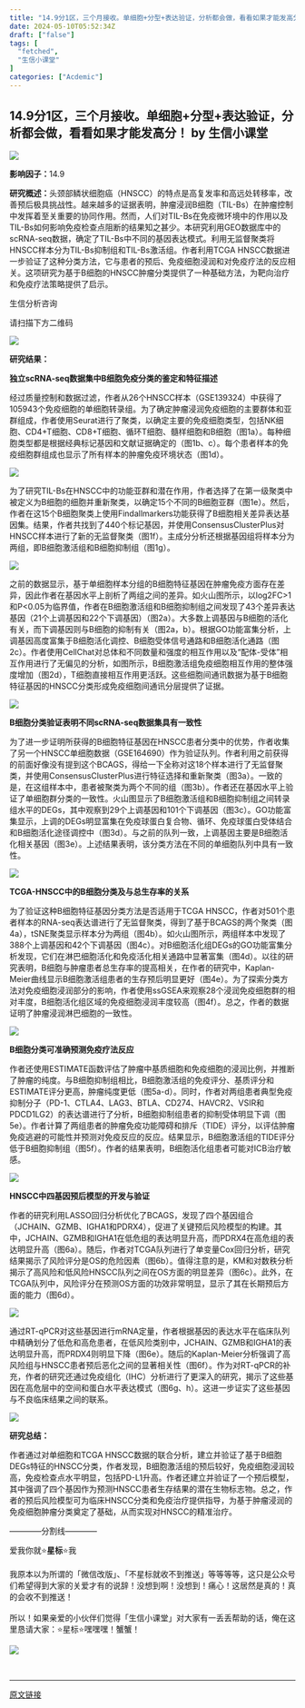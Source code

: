 ```yaml
---
title: "14.9分1区，三个月接收。单细胞+分型+表达验证，分析都会做，看看如果才能发高分！"
date: 2024-05-10T05:52:34Z
draft: ["false"]
tags: [
  "fetched",
  "生信小课堂"
]
categories: ["Acdemic"]
---
```

14.9分1区，三个月接收。单细胞+分型+表达验证，分析都会做，看看如果才能发高分！ by 生信小课堂
------
<div><p><img data-galleryid="" data-imgfileid="100012676" data-ratio="0.5108303249097473" data-s="300,640" data-src="https://mmbiz.qpic.cn/mmbiz_png/qw8jImtmeZHibryNu9SUr3j6cC95EgThibx816IYJD7ZAg7Ly3EtrWkGuwZgX94j668aMyicWwiay1I0dTjt96rtUA/640?wx_fmt=png&amp;from=appmsg" data-type="png" data-w="554" src="https://mmbiz.qpic.cn/mmbiz_png/qw8jImtmeZHibryNu9SUr3j6cC95EgThibx816IYJD7ZAg7Ly3EtrWkGuwZgX94j668aMyicWwiay1I0dTjt96rtUA/640?wx_fmt=png&amp;from=appmsg"></p><p><strong>影响因子：</strong>14.9</p><p><strong>研究概述：</strong>头颈部鳞状细胞癌（HNSCC）的特点是高复发率和高远处转移率，改善预后极具挑战性。越来越多的证据表明，肿瘤浸润B细胞（TIL-Bs）在肿瘤控制中发挥着至关重要的协同作用。然而，人们对TIL-Bs在免疫微环境中的作用以及TIL-Bs如何影响免疫检查点阻断的结果知之甚少。本研究利用GEO数据库中的scRNA-seq数据，确定了TIL-Bs中不同的基因表达模式。利用无监督聚类将HNSCC样本分为TIL-Bs抑制组和TIL-Bs激活组。作者利用TCGA HNSCC数据进一步验证了这种分类方法，它与患者的预后、免疫细胞浸润和对免疫疗法的反应相关。这项研究为基于B细胞的HNSCC肿瘤分类提供了一种基础方法，为靶向治疗和免疫疗法策略提供了启示。</p><section><span>生信分析咨询</span></section><p><span>请扫描下方二维码</span></p><p><img data-backh="430" data-backw="430" data-fileid="100006146" data-imgfileid="100012688" data-ratio="1" data-s="300,640" data-src="https://mmbiz.qpic.cn/mmbiz_png/qw8jImtmeZGiasmWJMCs5ib6TujDtZTGNQlS9jENFH7UB068iaZ8j6NXCson0NY5XcPEe2OX5vWuReex14ms2MI6Q/640?wx_fmt=png&amp;wxfrom=5&amp;wx_lazy=1&amp;wx_co=1" data-type="png" data-w="430" src="https://mmbiz.qpic.cn/mmbiz_png/qw8jImtmeZGiasmWJMCs5ib6TujDtZTGNQlS9jENFH7UB068iaZ8j6NXCson0NY5XcPEe2OX5vWuReex14ms2MI6Q/640?wx_fmt=png&amp;wxfrom=5&amp;wx_lazy=1&amp;wx_co=1"></p><p><strong>研究结果：</strong></p><p><strong>独立scRNA-seq数据集中B细胞免疫分类的鉴定和特征描述</strong></p><p>经过质量控制和数据过滤，作者从26个HNSCC样本（GSE139324）中获得了105943个免疫细胞的单细胞转录组。为了确定肿瘤浸润免疫细胞的主要群体和亚群组成，作者使用Seurat进行了聚类，以确定主要的免疫细胞类型，包括NK细胞、CD4+T细胞、CD8+T细胞、循环T细胞、髓样细胞和B细胞（图1a）。每种细胞类型都是根据经典标记基因和文献证据确定的（图1b、c）。每个患者样本的免疫细胞群组成也显示了所有样本的肿瘤免疫环境状态（图1d）。</p><p><img data-galleryid="" data-imgfileid="100012677" data-ratio="0.6963927855711423" data-s="300,640" data-src="https://mmbiz.qpic.cn/mmbiz_png/qw8jImtmeZHibryNu9SUr3j6cC95EgThibx7iaQzdyg8kS9TLwW8lTqbdQ0jnAvsETTkKjmplLWqVNRPsckGq19HA/640?wx_fmt=png&amp;from=appmsg" data-type="png" data-w="998" src="https://mmbiz.qpic.cn/mmbiz_png/qw8jImtmeZHibryNu9SUr3j6cC95EgThibx7iaQzdyg8kS9TLwW8lTqbdQ0jnAvsETTkKjmplLWqVNRPsckGq19HA/640?wx_fmt=png&amp;from=appmsg"></p><p>为了研究TIL-Bs在HNSCC中的功能亚群和潜在作用，作者选择了在第一级聚类中被定义为B细胞的细胞并重新聚类，以确定15个不同的B细胞亚群（图1e）。然后，作者在这15个B细胞聚类上使用Findallmarkers功能获得了B细胞相关差异表达基因集。结果，作者共找到了440个标记基因，并使用ConsensusClusterPlus对HNSCC样本进行了新的无监督聚类（图1f）。主成分分析还根据基因组将样本分为两组，即B细胞激活组和B细胞抑制组（图1g）。</p><p><img data-galleryid="" data-imgfileid="100012678" data-ratio="0.3602941176470588" data-s="300,640" data-src="https://mmbiz.qpic.cn/mmbiz_png/qw8jImtmeZHibryNu9SUr3j6cC95EgThibYribXZYXzEAmJVycX9xy9u0aGtuJiaI84kvbzIujH1Sk4IOxnMPOXfRg/640?wx_fmt=png&amp;from=appmsg" data-type="png" data-w="952" src="https://mmbiz.qpic.cn/mmbiz_png/qw8jImtmeZHibryNu9SUr3j6cC95EgThibYribXZYXzEAmJVycX9xy9u0aGtuJiaI84kvbzIujH1Sk4IOxnMPOXfRg/640?wx_fmt=png&amp;from=appmsg"></p><p>之前的数据显示，基于单细胞样本分组的B细胞特征基因在肿瘤免疫方面存在差异，因此作者在基因水平上剖析了两组之间的差异。如火山图所示，以log2FC&gt;1和P&lt;0.05为临界值，作者在B细胞激活组和B细胞抑制组之间发现了43个差异表达基因（21个上调基因和22个下调基因）（图2a）。大多数上调基因与B细胞的活化有关，而下调基因则与B细胞的抑制有关（图2a，b）。根据GO功能富集分析，上调基因高度富集于B细胞活化调控、B细胞受体信号通路和B细胞活化通路（图2c）。作者使用CellChat对总体和不同数量和强度的相互作用以及“配体-受体”相互作用进行了无偏见的分析，如图所示，B细胞激活组免疫细胞相互作用的整体强度增加（图2d），T细胞直接相互作用更活跃。这些细胞间通讯数据为基于B细胞特征基因的HNSCC分类形成免疫细胞间通讯分层提供了证据。</p><p><img data-galleryid="" data-imgfileid="100012679" data-ratio="0.9269183922046285" data-s="300,640" data-src="https://mmbiz.qpic.cn/mmbiz_png/qw8jImtmeZHibryNu9SUr3j6cC95EgThibOnk5bxszBFAWvkbyAe5FibBwDVzad8CxmBgBUXic3yKkKQpia8DK4aElQ/640?wx_fmt=png&amp;from=appmsg" data-type="png" data-w="821" src="https://mmbiz.qpic.cn/mmbiz_png/qw8jImtmeZHibryNu9SUr3j6cC95EgThibOnk5bxszBFAWvkbyAe5FibBwDVzad8CxmBgBUXic3yKkKQpia8DK4aElQ/640?wx_fmt=png&amp;from=appmsg"></p><p><strong>B细胞分类验证表明不同scRNA-seq数据集具有一致性</strong></p><p>为了进一步证明所获得的B细胞特征基因在HNSCC患者分类中的优势，作者收集了另一个HNSCC单细胞数据（GSE164690）作为验证队列。作者利用之前获得的前面好像没有提到这个BCAGS，得给一下全称对这18个样本进行了无监督聚类，并使用ConsensusClusterPlus进行特征选择和重新聚类（图3a）。一致的是，在这组样本中，患者被聚类为两个不同的组（图3b）。作者还在基因水平上验证了单细胞群分类的一致性。火山图显示了B细胞激活组和B细胞抑制组之间转录组水平的DEGs，其中观察到29个上调基因和101个下调基因（图3c）。GO功能富集显示，上调的DEGs明显富集在免疫球蛋白复合物、循环、免疫球蛋白受体结合和B细胞活化途径调控中（图3d）。与之前的队列一致，上调基因主要是B细胞活化相关基因（图3e）。上述结果表明，该分类方法在不同的单细胞队列中具有一致性。</p><p><img data-galleryid="" data-imgfileid="100012680" data-ratio="0.8675417661097852" data-s="300,640" data-src="https://mmbiz.qpic.cn/mmbiz_png/qw8jImtmeZHibryNu9SUr3j6cC95EgThibyFsztgnj3Idl5NGiae7cv0kxB2TBZGWFJBvI4yoGZFnquSB2mYynNnA/640?wx_fmt=png&amp;from=appmsg" data-type="png" data-w="838" src="https://mmbiz.qpic.cn/mmbiz_png/qw8jImtmeZHibryNu9SUr3j6cC95EgThibyFsztgnj3Idl5NGiae7cv0kxB2TBZGWFJBvI4yoGZFnquSB2mYynNnA/640?wx_fmt=png&amp;from=appmsg"></p><p><strong>TCGA-HNSCC中的B细胞分类及与总生存率的关系</strong></p><p>为了验证这种B细胞特征基因分类方法是否适用于TCGA HNSCC，作者对501个患者样本的RNA-seq表达谱进行了无监督聚类，得到了基于BCAGS的两个聚类（图4a），tSNE聚类显示样本分为两组（图4b）。如火山图所示，两组样本中发现了388个上调基因和42个下调基因（图4c）。对B细胞活化组DEGs的GO功能富集分析发现，它们在淋巴细胞活化和免疫活化相关通路中显著富集（图4d）。以往的研究表明，B细胞与肿瘤患者总生存率的提高相关，在作者的研究中，Kaplan-Meier曲线显示B细胞激活组患者的生存预后明显更好（图4e）。为了探索分类方法对免疫细胞浸润部分的影响，作者使用ssGSEA来观察28个浸润免疫细胞群的相对丰度，B细胞活化组区域的免疫细胞浸润丰度较高（图4f）。总之，作者的数据证明了肿瘤浸润淋巴细胞的一致性。</p><p><img data-galleryid="" data-imgfileid="100012682" data-ratio="0.9837702871410736" data-s="300,640" data-src="https://mmbiz.qpic.cn/mmbiz_png/qw8jImtmeZHibryNu9SUr3j6cC95EgThibcq72RVRBkibWjLqXw807ylW8zmLwqgmQ4n3EIA3a7kB2PjvRguSTOow/640?wx_fmt=png&amp;from=appmsg" data-type="png" data-w="801" src="https://mmbiz.qpic.cn/mmbiz_png/qw8jImtmeZHibryNu9SUr3j6cC95EgThibcq72RVRBkibWjLqXw807ylW8zmLwqgmQ4n3EIA3a7kB2PjvRguSTOow/640?wx_fmt=png&amp;from=appmsg"></p><p><strong>B细胞分类可准确预测免疫疗法反应</strong></p><p>作者还使用ESTIMATE函数评估了肿瘤中基质细胞和免疫细胞的浸润比例，并推断了肿瘤的纯度。与B细胞抑制组相比，B细胞激活组的免疫评分、基质评分和ESTIMATE评分更高，肿瘤纯度更低（图5a-d）。同时，作者对两组患者典型免疫抑制分子（PD-1、CTLA4、LAG3、BTLA、CD274、HAVCR2、VSIR和PDCD1LG2）的表达谱进行了分析，B细胞抑制组患者的抑制受体明显下调（图5e）。作者计算了两组患者的肿瘤免疫功能障碍和排斥（TIDE）评分，以评估肿瘤免疫逃避的可能性并预测对免疫反应的反应。结果显示，B细胞激活组的TIDE评分低于B细胞抑制组（图5f）。作者的结果表明，B细胞活化组患者可能对ICB治疗敏感。</p><p><img data-galleryid="" data-imgfileid="100012683" data-ratio="1.3258620689655172" data-s="300,640" data-src="https://mmbiz.qpic.cn/mmbiz_png/qw8jImtmeZHibryNu9SUr3j6cC95EgThibWaJJxib0VSv59usRGqL8SKDRMDNq9nSa0JA6ATfD5MiaLlo1CWaLcEaQ/640?wx_fmt=png&amp;from=appmsg" data-type="png" data-w="580" src="https://mmbiz.qpic.cn/mmbiz_png/qw8jImtmeZHibryNu9SUr3j6cC95EgThibWaJJxib0VSv59usRGqL8SKDRMDNq9nSa0JA6ATfD5MiaLlo1CWaLcEaQ/640?wx_fmt=png&amp;from=appmsg"></p><p><strong>HNSCC中四基因预后模型的开发与验证</strong></p><p>作者的研究利用LASSO回归分析优化了BCAGS，发现了四个基因组合（JCHAIN、GZMB、IGHA1和PDRX4），促进了关键预后风险模型的构建。其中，JCHAIN、GZMB和IGHA1在低危组的表达明显升高，而PDRX4在高危组的表达明显升高（图6a）。随后，作者对TCGA队列进行了单变量Cox回归分析，研究结果揭示了风险评分是OS的危险因素（图6b）。值得注意的是，KM和对数秩分析揭示了高风险和低风险HNSCC队列之间在OS方面的明显差异（图6c）。此外，在TCGA队列中，风险评分在预测OS方面的功效非常明显，显示了其在长期预后方面的能力（图6d）。<br></p><p><img data-galleryid="" data-imgfileid="100012684" data-ratio="0.7461368653421634" data-s="300,640" data-src="https://mmbiz.qpic.cn/mmbiz_png/qw8jImtmeZHibryNu9SUr3j6cC95EgThibXmkIvoZNSAoGJciaicuZ9aBJ3WRB2m7Y0AiaSy8N9yewVpyavDNGktfkw/640?wx_fmt=png&amp;from=appmsg" data-type="png" data-w="906" src="https://mmbiz.qpic.cn/mmbiz_png/qw8jImtmeZHibryNu9SUr3j6cC95EgThibXmkIvoZNSAoGJciaicuZ9aBJ3WRB2m7Y0AiaSy8N9yewVpyavDNGktfkw/640?wx_fmt=png&amp;from=appmsg"></p><p>通过RT-qPCR对这些基因进行mRNA定量，作者根据基因的表达水平在临床队列中精确划分了低危和高危患者，在低风险类别中，JCHAIN、GZMB和IGHA1的表达明显升高，而PRDX4则明显下降（图6e）。随后的Kaplan-Meier分析强调了高风险组与HNSCC患者预后恶化之间的显著相关性（图6f）。作为对RT-qPCR的补充，作者的研究还通过免疫组化（IHC）分析进行了更深入的研究，揭示了这些基因在高危层中的空间和蛋白水平表达模式（图6g、h）。这进一步证实了这些基因与不良临床结果之间的联系。</p><p><img data-galleryid="" data-imgfileid="100012685" data-ratio="0.5962145110410094" data-s="300,640" data-src="https://mmbiz.qpic.cn/mmbiz_png/qw8jImtmeZHibryNu9SUr3j6cC95EgThibI3e2MQJGHOUOgeTCJGborGn1yW3Fn5uE4BZc4rv0U9Djiakn6ONcVzw/640?wx_fmt=png&amp;from=appmsg" data-type="png" data-w="951" src="https://mmbiz.qpic.cn/mmbiz_png/qw8jImtmeZHibryNu9SUr3j6cC95EgThibI3e2MQJGHOUOgeTCJGborGn1yW3Fn5uE4BZc4rv0U9Djiakn6ONcVzw/640?wx_fmt=png&amp;from=appmsg"></p><p><strong>研究总结：</strong></p><p>作者通过对单细胞和TCGA HNSCC数据的联合分析，建立并验证了基于B细胞DEGs特征的HNSCC分类，作者发现，B细胞激活组的预后较好，免疫细胞浸润较高，免疫检查点水平明显，包括PD-L1升高。作者还建立并验证了一个预后模型，其中强调了四个基因作为预测HNSCC患者生存结果的潜在生物标志物。总之，作者的预后风险模型可为临床HNSCC分类和免疫治疗提供指导，为基于肿瘤浸润的免疫细胞肿瘤分类奠定了基础，从而实现对HNSCC的精准治疗。</p><p>————分割线————<br></p><p>爱我你就⭐<strong>星标</strong>⭐我<br><br>我原本以为所谓的「微信改版」、「不星标就收不到推送」等等等等，这只是公众号们希望得到大家的关爱才有的说辞！没想到啊！没想到！痛心！这居然是真的！真的会收不到推送！<br><br>所以！如果亲爱的小伙伴们觉得「生信小课堂」对大家有一丢丢帮助的话，俺在这里恳请大家：⭐星标⭐嘿嘿嘿！蟹蟹！<br></p><p><img data-galleryid="" data-imgfileid="100012689" data-ratio="2.158333333333333" data-s="300,640" data-src="https://mmbiz.qpic.cn/mmbiz_jpg/qw8jImtmeZHO3DHtjibS7wT3DxicUmqDM5dxWrnVdAV7wjiaWEH9pwwt6wTwfpNRlxmHggAXPXHtPFfWSkjnBhvXg/640?wx_fmt=other&amp;from=appmsg&amp;wxfrom=5&amp;wx_lazy=1&amp;wx_co=1&amp;tp=webp" data-type="jpeg" data-w="1080" src="https://mmbiz.qpic.cn/mmbiz_jpg/qw8jImtmeZHO3DHtjibS7wT3DxicUmqDM5dxWrnVdAV7wjiaWEH9pwwt6wTwfpNRlxmHggAXPXHtPFfWSkjnBhvXg/640?wx_fmt=other&amp;from=appmsg&amp;wxfrom=5&amp;wx_lazy=1&amp;wx_co=1&amp;tp=webp"></p><p><br></p><p><mp-style-type data-value="3"></mp-style-type></p></div>  
<hr>
<a href="https://mp.weixin.qq.com/s/UftPMmaIdgh0CYUQdEANqw",target="_blank" rel="noopener noreferrer">原文链接</a>
